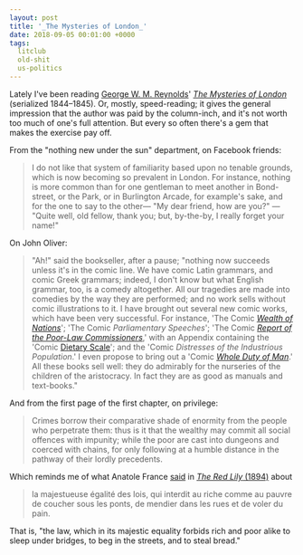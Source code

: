 ```yaml
---
layout: post
title: '_The Mysteries of London_'
date: 2018-09-05 00:01:00 +0000
tags:
  litclub
  old-shit
  us-politics
---
```


Lately I've been reading [George W. M. Reynolds](https://en.wikipedia.org/wiki/George_W._M._Reynolds)'
[_The Mysteries of London_](http://www.victorianlondon.org/mysteries/mysteries-00.htm) (serialized 1844–1845).
Or, mostly, speed-reading; it gives the general impression that the author was paid by the column-inch,
and it's not worth too much of one's full attention. But every so often there's a gem that makes the
exercise pay off.

From the "nothing new under the sun" department, on Facebook friends:

> I do not like that system of familiarity based upon no tenable grounds,
> which is now becoming so prevalent in London. For instance, nothing is
> more common than for one gentleman to meet another in Bond-street,
> or the Park, or in Burlington Arcade, for example's sake, and for
> the one to say to the other— "My dear friend, how are you?" —
> "Quite well, old fellow, thank you; but, by-the-by, I really forget your name!"

On John Oliver:

> "Ah!" said the bookseller, after a pause; "nothing now succeeds unless
> it's in the comic line. We have comic Latin grammars, and comic Greek
> grammars; indeed, I don't know but what English grammar, too, is a comedy altogether.
> All our tragedies are made into comedies by the way they are performed;
> and no work sells without comic illustrations to it. I have brought out
> several new comic works, which have been very successful. For instance,
> 'The Comic [_Wealth of Nations_](https://en.wikipedia.org/wiki/The_Wealth_of_Nations)';
> 'The Comic _Parliamentary Speeches_';
> 'The Comic [_Report of the Poor-Law Commissioners_](https://books.google.com/books?id=2FnbAAAAMAAJ&printsec=frontcover),'
> with an Appendix containing the 'Comic [Dietary Scale](https://books.google.com/books?id=2FnbAAAAMAAJ&pg=PA64)';
> and the 'Comic _Distresses of the Industrious Population_.' I even propose to bring out a
> 'Comic [_Whole Duty of Man_](https://en.wikipedia.org/wiki/The_Whole_Duty_of_Man).'
> All these books sell well: they do admirably
> for the nurseries of the children of the aristocracy. In fact they are
> as good as manuals and text-books."

And from the first page of the first chapter, on privilege:

> Crimes borrow their comparative shade of enormity from the people
> who perpetrate them: thus is it that the wealthy may commit all
> social offences with impunity; while the poor are cast into dungeons
> and coerced with chains, for only following at a humble distance
> in the pathway of their lordly precedents.

Which reminds me of what Anatole France [said](https://books.google.com/books?id=wcPHzLHD5WUC&pg=PA118)
in [_The Red Lily_ (1894)](https://www.bartleby.com/library/readersdigest/1644.html)
about

> la majestueuse égalité des lois, qui interdit au riche comme au pauvre
> de coucher sous les ponts, de mendier dans les rues et de voler du pain.

That is, "the law, which in its majestic equality forbids rich and poor
alike to sleep under bridges, to beg in the streets, and to steal bread."
